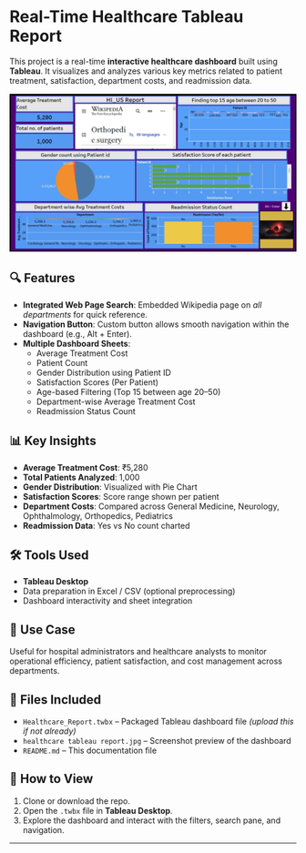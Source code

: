 # Real-Time Healthcare Tableau Report

This project is a real-time **interactive healthcare dashboard** built using **Tableau**. It visualizes and analyzes various key metrics related to patient treatment, satisfaction, department costs, and readmission data.

![Healthcare Dashboard](healthcare%20tableau%20report.jpg)

## 🔍 Features

- **Integrated Web Page Search**: Embedded Wikipedia page on *all departments* for quick reference.
- **Navigation Button**: Custom button allows smooth navigation within the dashboard (e.g., Alt + Enter).
- **Multiple Dashboard Sheets**:
  - Average Treatment Cost
  - Patient Count
  - Gender Distribution using Patient ID
  - Satisfaction Scores (Per Patient)
  - Age-based Filtering (Top 15 between age 20–50)
  - Department-wise Average Treatment Cost
  - Readmission Status Count

## 📊 Key Insights

- **Average Treatment Cost**: ₹5,280  
- **Total Patients Analyzed**: 1,000  
- **Gender Distribution**: Visualized with Pie Chart  
- **Satisfaction Scores**: Score range shown per patient  
- **Department Costs**: Compared across General Medicine, Neurology, Ophthalmology, Orthopedics, Pediatrics  
- **Readmission Data**: Yes vs No count charted  

## 🛠️ Tools Used

- **Tableau Desktop**
- Data preparation in Excel / CSV (optional preprocessing)
- Dashboard interactivity and sheet integration

## 🏥 Use Case

Useful for hospital administrators and healthcare analysts to monitor operational efficiency, patient satisfaction, and cost management across departments.

## 📁 Files Included

- `Healthcare_Report.twbx` – Packaged Tableau dashboard file *(upload this if not already)*
- `healthcare tableau report.jpg` – Screenshot preview of the dashboard
- `README.md` – This documentation file

## 📌 How to View

1. Clone or download the repo.
2. Open the `.twbx` file in **Tableau Desktop**.
3. Explore the dashboard and interact with the filters, search pane, and navigation.

---


